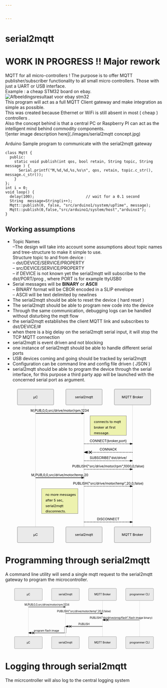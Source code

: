 ```yaml
---


---
```


<h1 id="serial2mqtt">serial2mqtt</h1>
<h1 id="work-in-progress--major-rework">WORK IN PROGRESS !! Major rework</h1>
<p>MQTT for all micro-controllers ! The purpose is to offer MQTT publisher/subscriber functionality to all small micro controllers. Those with just a UART or USB interface.<br>
Example : a cheap STM32 board on ebay.<br>
<img src="http://www.rogerclark.net/wp-content/uploads/2014/11/STM32Mini-300x300.jpg" alt="Afbeeldingsresultaat voor ebay stm32"><br>
This program will act as a full MQTT Client gateway and make integration as simple as possible.<br>
This was created because Ethernet or WiFi is still absent in most ( cheap ) controllers .<br>
Also the concept behind is that a central PC or Raspberry PI can act as the intelligent mind behind commodity components.<br>
![enter image description here](./images/serial2mqtt concept.jpg)</p>
<p>Arduino Sample program to communicate with the serial2mqtt  gateway</p>
<pre><code>class Mqtt {
  public:
    static void publish(int qos, bool retain, String topic, String message ) {
      Serial.printf("M,%d,%d,%s,%s\n", qos, retain, topic.c_str(), message.c_str());
    }
};
int i = 0;
void loop() {
  delay(100);                       // wait for a 0.1 second
  String  message=String(i++);
  Mqtt::publish(0, false, "src/arduino1/system/upTime", message);
  Mqtt::publish(0,false,"src/arduino1/system/host","arduino1");
}
</code></pre>
<h2 id="working-assumptions">Working assumptions</h2>
<ul>
<li>Topic Names<br>
–The design will take into account some assumptions about topic names and tree-structure to make it simple to use.<br>
Structure topic to and from  device :<br>
– dst/DEVICE/SERVICE/PROPERTY<br>
– src/DEVICE/SERVICE/PROPERTY<br>
– if DEVICE is not known yet the serial2mqtt will subscribe to the dst/PORT/prog , where PORT is for example ttyUSB0</li>
<li>Serial messages will be <strong>BINARY</strong> or <strong>ASCII</strong><br>
– BINARY format will be CBOR encoded in a SLIP envelope<br>
– ASCII will be text delimited by newlines</li>
<li>The serial2mqtt should be able to reset the device ( hard reset )</li>
<li>The serial2mqtt should be able to program new code into the device</li>
<li>Through the same communication, debugging logs can be handled without disturbing the mqtt flow</li>
<li>the serial2mqtt establishes the client MQTT link and subscribes to dst/DEVICE/#</li>
<li>when there is a big delay on the serial2mqtt serial input, it will stop the TCP MQTT connection</li>
<li>serial2mqtt is event driven and not blocking</li>
<li>one instance of serial2mqtt should be able to handle different serial ports</li>
<li>USB devices coming and going should be tracked by serial2mqtt</li>
<li>Configuration can be command line and config file driven ( JSON )</li>
<li>serial2mqtt should be able to program the device through the serial interface, for this purpose a third party app will be launched with the concerned serial port as argument.</li>
</ul>
<div class="mermaid"><svg xmlns="http://www.w3.org/2000/svg" id="mermaid-svg-c60xmJqfuE8h2qbP" height="100%" width="100%" style="max-width:650px;" viewBox="-50 -10 650 643.984375"><g></g><g><line id="actor7" x1="75" y1="5" x2="75" y2="632.984375" class="actor-line" stroke-width="0.5px" stroke="#999"></line><rect x="0" y="0" fill="#eaeaea" stroke="#666" width="150" height="65" rx="3" ry="3" class="actor"></rect><text x="75" y="32.5" dominant-baseline="central" alignment-baseline="central" class="actor" style="text-anchor: middle;"><tspan x="75" dy="0">µC</tspan></text></g><g><line id="actor8" x1="275" y1="5" x2="275" y2="632.984375" class="actor-line" stroke-width="0.5px" stroke="#999"></line><rect x="200" y="0" fill="#eaeaea" stroke="#666" width="150" height="65" rx="3" ry="3" class="actor"></rect><text x="275" y="32.5" dominant-baseline="central" alignment-baseline="central" class="actor" style="text-anchor: middle;"><tspan x="275" dy="0">serial2mqtt</tspan></text></g><g><line id="actor9" x1="475" y1="5" x2="475" y2="632.984375" class="actor-line" stroke-width="0.5px" stroke="#999"></line><rect x="400" y="0" fill="#eaeaea" stroke="#666" width="150" height="65" rx="3" ry="3" class="actor"></rect><text x="475" y="32.5" dominant-baseline="central" alignment-baseline="central" class="actor" style="text-anchor: middle;"><tspan x="475" dy="0">MQTT Broker</tspan></text></g><defs><marker id="arrowhead" refX="5" refY="2" markerWidth="6" markerHeight="4" orient="auto"><path d="M 0,0 V 4 L6,2 Z"></path></marker></defs><defs><marker id="crosshead" markerWidth="15" markerHeight="8" orient="auto" refX="16" refY="4"><path fill="black" stroke="#000000" stroke-width="1px" d="M 9,2 V 6 L16,4 Z" style="stroke-dasharray: 0, 0;"></path><path fill="none" stroke="#000000" stroke-width="1px" d="M 0,1 L 6,7 M 6,1 L 0,7" style="stroke-dasharray: 0, 0;"></path></marker></defs><g><text x="175" y="93" class="messageText" style="text-anchor: middle;">M,PUB,0,0,src/drive/motor/rpm,1234</text><line x1="75" y1="100" x2="275" y2="100" class="messageLine0" stroke-width="2" stroke="black" marker-end="url(#arrowhead)" style="fill: none;"></line></g><g><rect x="300" y="110" fill="#EDF2AE" stroke="#666" width="150" height="80.390625" rx="0" ry="0" class="note"></rect><text x="316" y="140" fill="black" class="noteText"><tspan x="316">connects to mqtt</tspan><tspan dy="23" x="316">broker at first</tspan><tspan dy="23" x="316">message.</tspan></text></g><g><text x="375" y="218.390625" class="messageText" style="text-anchor: middle;">CONNECT(broker,port)</text><line x1="275" y1="225.390625" x2="475" y2="225.390625" class="messageLine1" stroke-width="2" stroke="black" marker-end="url(#arrowhead)" style="stroke-dasharray: 3, 3; fill: none;"></line></g><g><text x="375" y="253.390625" class="messageText" style="text-anchor: middle;">CONNACK</text><line x1="475" y1="260.390625" x2="275" y2="260.390625" class="messageLine1" stroke-width="2" stroke="black" marker-end="url(#crosshead)" style="stroke-dasharray: 3, 3; fill: none;"></line></g><g><text x="375" y="288.390625" class="messageText" style="text-anchor: middle;">SUBSCRIBE("dst/drive/</text><line x1="275" y1="295.390625" x2="475" y2="295.390625" class="messageLine1" stroke-width="2" stroke="black" marker-end="url(#arrowhead)" style="stroke-dasharray: 3, 3; fill: none;"></line></g><g><text x="375" y="323.390625" class="messageText" style="text-anchor: middle;">PUBLISH("src/drive/motor/rpm",1000,0,false)</text><line x1="275" y1="330.390625" x2="475" y2="330.390625" class="messageLine1" stroke-width="2" stroke="black" marker-end="url(#arrowhead)" style="stroke-dasharray: 3, 3; fill: none;"></line></g><g><text x="175" y="358.390625" class="messageText" style="text-anchor: middle;">M,PUB,0,0,src/drive/motor/temp,20</text><line x1="75" y1="365.390625" x2="275" y2="365.390625" class="messageLine0" stroke-width="2" stroke="black" marker-end="url(#arrowhead)" style="fill: none;"></line></g><g><text x="375" y="393.390625" class="messageText" style="text-anchor: middle;">PUBLISH("src/drive/motor/temp",20,0,false)</text><line x1="275" y1="400.390625" x2="475" y2="400.390625" class="messageLine1" stroke-width="2" stroke="black" marker-end="url(#arrowhead)" style="stroke-dasharray: 3, 3; fill: none;"></line></g><g><rect x="100" y="410.390625" fill="#EDF2AE" stroke="#666" width="150" height="102.59375" rx="0" ry="0" class="note"></rect><text x="116" y="440" fill="black" class="noteText"><tspan x="116">no more messages</tspan><tspan dy="23" x="116">after 5 sec,</tspan><tspan dy="23" x="116">serial2mqtt</tspan><tspan dy="23" x="116">disconnects.</tspan></text></g><g><text x="375" y="540.984375" class="messageText" style="text-anchor: middle;">DISCONNECT</text><line x1="275" y1="547.984375" x2="475" y2="547.984375" class="messageLine1" stroke-width="2" stroke="black" marker-end="url(#arrowhead)" style="stroke-dasharray: 3, 3; fill: none;"></line></g><g><rect x="0" y="567.984375" fill="#eaeaea" stroke="#666" width="150" height="65" rx="3" ry="3" class="actor"></rect><text x="75" y="600.484375" dominant-baseline="central" alignment-baseline="central" class="actor" style="text-anchor: middle;"><tspan x="75" dy="0">µC</tspan></text></g><g><rect x="200" y="567.984375" fill="#eaeaea" stroke="#666" width="150" height="65" rx="3" ry="3" class="actor"></rect><text x="275" y="600.484375" dominant-baseline="central" alignment-baseline="central" class="actor" style="text-anchor: middle;"><tspan x="275" dy="0">serial2mqtt</tspan></text></g><g><rect x="400" y="567.984375" fill="#eaeaea" stroke="#666" width="150" height="65" rx="3" ry="3" class="actor"></rect><text x="475" y="600.484375" dominant-baseline="central" alignment-baseline="central" class="actor" style="text-anchor: middle;"><tspan x="475" dy="0">MQTT Broker</tspan></text></g></svg></div>
<h1 id="programming-through-serial2mqtt">Programming through serial2mqtt</h1>
<p>A command line utility will send a single mqtt request to the serial2mqtt gateway to program the microcontroller.</p>
<div class="mermaid"><svg xmlns="http://www.w3.org/2000/svg" id="mermaid-svg-mD1SkbwQ5sDSkg9F" height="100%" width="100%" style="max-width:850px;" viewBox="-50 -10 850 336"><g></g><g><line id="actor10" x1="75" y1="5" x2="75" y2="325" class="actor-line" stroke-width="0.5px" stroke="#999"></line><rect x="0" y="0" fill="#eaeaea" stroke="#666" width="150" height="65" rx="3" ry="3" class="actor"></rect><text x="75" y="32.5" dominant-baseline="central" alignment-baseline="central" class="actor" style="text-anchor: middle;"><tspan x="75" dy="0">µC</tspan></text></g><g><line id="actor11" x1="275" y1="5" x2="275" y2="325" class="actor-line" stroke-width="0.5px" stroke="#999"></line><rect x="200" y="0" fill="#eaeaea" stroke="#666" width="150" height="65" rx="3" ry="3" class="actor"></rect><text x="275" y="32.5" dominant-baseline="central" alignment-baseline="central" class="actor" style="text-anchor: middle;"><tspan x="275" dy="0">serial2mqtt</tspan></text></g><g><line id="actor12" x1="475" y1="5" x2="475" y2="325" class="actor-line" stroke-width="0.5px" stroke="#999"></line><rect x="400" y="0" fill="#eaeaea" stroke="#666" width="150" height="65" rx="3" ry="3" class="actor"></rect><text x="475" y="32.5" dominant-baseline="central" alignment-baseline="central" class="actor" style="text-anchor: middle;"><tspan x="475" dy="0">MQTT Broker</tspan></text></g><g><line id="actor13" x1="675" y1="5" x2="675" y2="325" class="actor-line" stroke-width="0.5px" stroke="#999"></line><rect x="600" y="0" fill="#eaeaea" stroke="#666" width="150" height="65" rx="3" ry="3" class="actor"></rect><text x="675" y="32.5" dominant-baseline="central" alignment-baseline="central" class="actor" style="text-anchor: middle;"><tspan x="675" dy="0">programmer CLI</tspan></text></g><defs><marker id="arrowhead" refX="5" refY="2" markerWidth="6" markerHeight="4" orient="auto"><path d="M 0,0 V 4 L6,2 Z"></path></marker></defs><defs><marker id="crosshead" markerWidth="15" markerHeight="8" orient="auto" refX="16" refY="4"><path fill="black" stroke="#000000" stroke-width="1px" d="M 9,2 V 6 L16,4 Z" style="stroke-dasharray: 0, 0;"></path><path fill="none" stroke="#000000" stroke-width="1px" d="M 0,1 L 6,7 M 6,1 L 0,7" style="stroke-dasharray: 0, 0;"></path></marker></defs><g><text x="175" y="93" class="messageText" style="text-anchor: middle;">M,PUB,0,0,src/drive/motor/rpm,1234</text><line x1="75" y1="100" x2="275" y2="100" class="messageLine0" stroke-width="2" stroke="black" marker-end="url(#arrowhead)" style="fill: none;"></line></g><g><text x="375" y="128" class="messageText" style="text-anchor: middle;">PUBLISH("src/drive/motor/temp",20,0,false)</text><line x1="275" y1="135" x2="475" y2="135" class="messageLine0" stroke-width="2" stroke="black" marker-end="url(#arrowhead)" style="fill: none;"></line></g><g><text x="575" y="163" class="messageText" style="text-anchor: middle;">PUBLISH("dst/drive/prog/flash",flash image binary)</text><line x1="675" y1="170" x2="475" y2="170" class="messageLine0" stroke-width="2" stroke="black" marker-end="url(#crosshead)" style="fill: none;"></line></g><g><text x="375" y="198" class="messageText" style="text-anchor: middle;">PUBLISH</text><line x1="475" y1="205" x2="275" y2="205" class="messageLine0" stroke-width="2" stroke="black" marker-end="url(#crosshead)" style="fill: none;"></line></g><g><rect x="270" y="207" fill="#f4f4f4" stroke="#666" width="10" height="33" rx="0" ry="0"></rect></g><g><text x="172.5" y="233" class="messageText" style="text-anchor: middle;">program flash image</text><line x1="270" y1="240" x2="75" y2="240" class="messageLine0" stroke-width="2" stroke="black" marker-end="url(#crosshead)" style="fill: none;"></line></g><g><rect x="0" y="260" fill="#eaeaea" stroke="#666" width="150" height="65" rx="3" ry="3" class="actor"></rect><text x="75" y="292.5" dominant-baseline="central" alignment-baseline="central" class="actor" style="text-anchor: middle;"><tspan x="75" dy="0">µC</tspan></text></g><g><rect x="200" y="260" fill="#eaeaea" stroke="#666" width="150" height="65" rx="3" ry="3" class="actor"></rect><text x="275" y="292.5" dominant-baseline="central" alignment-baseline="central" class="actor" style="text-anchor: middle;"><tspan x="275" dy="0">serial2mqtt</tspan></text></g><g><rect x="400" y="260" fill="#eaeaea" stroke="#666" width="150" height="65" rx="3" ry="3" class="actor"></rect><text x="475" y="292.5" dominant-baseline="central" alignment-baseline="central" class="actor" style="text-anchor: middle;"><tspan x="475" dy="0">MQTT Broker</tspan></text></g><g><rect x="600" y="260" fill="#eaeaea" stroke="#666" width="150" height="65" rx="3" ry="3" class="actor"></rect><text x="675" y="292.5" dominant-baseline="central" alignment-baseline="central" class="actor" style="text-anchor: middle;"><tspan x="675" dy="0">programmer CLI</tspan></text></g></svg></div>
<h1 id="logging-through-serial2mqtt">Logging through serial2mqtt</h1>
<p>The micrcontroller will also log to the central logging system</p>

